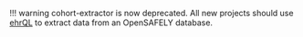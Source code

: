 !!! warning
    cohort-extractor is now deprecated.
    All new projects should use [ehrQL](../ehrql/index.md) to extract data from an OpenSAFELY database.
